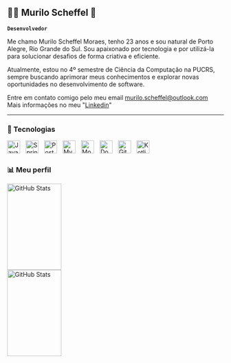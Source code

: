 ## 👨‍💻 Murilo Scheffel 👋
**`Desenvolvedor`**

Me chamo Murilo Scheffel Moraes, tenho 23 anos e sou natural de Porto Alegre, Rio Grande do Sul. Sou apaixonado por tecnologia e por utilizá-la para solucionar desafios de forma criativa e eficiente.

Atualmente, estou no 4º semestre de Ciência da Computação na PUCRS, sempre buscando aprimorar meus conhecimentos e explorar novas oportunidades no desenvolvimento de software.

Entre em contato comigo pelo meu email murilo.scheffel@outlook.com
<br/>
Mais informações no meu "[Linkedin](https://www.linkedin.com/in/murilo-scheffel/)"

---

### 🧾 Tecnologias

<img 
    align="left"
    alt="Java" 
    title="Java"
    width="30px" 
    style="padding-right: 10px;"
    src="https://cdn.jsdelivr.net/gh/devicons/devicon@latest/icons/java/java-original.svg"
/>

<img 
    align="left"
    alt="Spring" 
    title="Spring"
    width="30px" 
    style="padding-right: 10px;"
    src="https://cdn.jsdelivr.net/gh/devicons/devicon@latest/icons/spring/spring-original.svg" 
/>

<img
    align="left"
    alt="PostgreSQL" 
    title="PostgreSQL"
    width="30px" 
    style="padding-right: 10px;" 
    src="https://cdn.jsdelivr.net/gh/devicons/devicon@latest/icons/postgresql/postgresql-original.svg" 
/>

<img 
    align="left"
    alt="MySQL" 
    title="MySQL"
    width="30px" 
    style="padding-right: 10px;" 
    src="https://cdn.jsdelivr.net/gh/devicons/devicon@latest/icons/mysql/mysql-original.svg" 
/>

<img
    align="left"
    alt="MongoDB" 
    title="MongoDB"
    width="30px" 
    style="padding-right: 10px;" 
    src="https://cdn.jsdelivr.net/gh/devicons/devicon@latest/icons/mongodb/mongodb-original.svg" 
/>

<img 
    align="left"
    alt="Docker" 
    title="Docker"
    width="30px" 
    style="padding-right: 10px;" 
    src="https://cdn.jsdelivr.net/gh/devicons/devicon@latest/icons/docker/docker-original.svg" 
/>
          

<img
    align="left"
    alt="Git" 
    title="Git"
    width="30px" 
    style="padding-right: 10px;" 
    src="https://cdn.jsdelivr.net/gh/devicons/devicon@latest/icons/git/git-original.svg" 
/>

<img
    align="left"
    alt="Kotlin" 
    title="Kotlin"
    width="30px" 
    style="padding-right: 10px;" 
    src="https://cdn.jsdelivr.net/gh/devicons/devicon@latest/icons/kotlin/kotlin-original.svg" 
/>
          

<br/>
<br/>

### 📊 Meu perfil

<p>
  <img 
    align="left" 
    alt="GitHub Stats" 
    height="200" 
    width=50%
    style="padding-right: 10px;" 
    src="https://github-readme-stats.vercel.app/api?username=muriloscheffel&show_icons=true&theme=tokyonight&include_all_commits=true&locale=pt-br&custom_title=Estatísticas&layout-compact" 
  />

<img 
      align="left" 
      alt="GitHub Stats" 
      height="200" 
      width=50%
      src="https://github-readme-stats.vercel.app/api/top-langs/?username=muriloscheffel&theme=tokyonight&layout=compact&custom_title=Tecnologias&langs_count=9" 
  />

</p>
